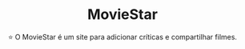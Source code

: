 <h1 align="center">MovieStar</h1>

<p align="center">⭐ O MovieStar é um site para adicionar críticas e compartilhar filmes.</p>

